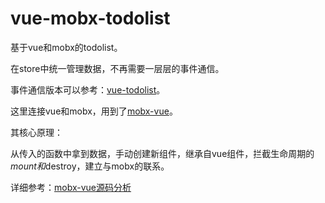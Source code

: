 # vue-mobx-todolist

基于vue和mobx的todolist。

在store中统一管理数据，不再需要一层层的事件通信。

事件通信版本可以参考：[vue-todolist](https://github.com/FunnyLiu/vue-todolist)。

这里连接vue和mobx，用到了[mobx-vue](https://github.com/mobxjs/mobx-vue)。

其核心原理：

从传入的函数中拿到数据，手动创建新组件，继承自vue组件，拦截生命周期的$mount和$destroy，建立与mobx的联系。

详细参考：[mobx-vue源码分析](https://github.com/FunnyLiu/mobx-vue/tree/readsource)